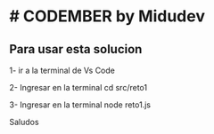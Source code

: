 <h1># CODEMBER by Midudev</h1>

<h2>Para usar esta solucion </h2>
<p>1- ir a la terminal de Vs Code</p>
<p><p>2- Ingresar en la terminal cd src/reto1 </p>
<p>3- Ingresar en la terminal node reto1.js</p>

<p>Saludos</p>
